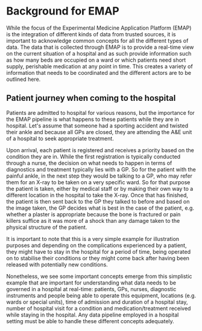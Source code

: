 # Background for EMAP

While the focus of the Experimental Medicine Application Platform (EMAP) is the integration of different kinds of data
from trusted sources, it is important to acknowledge common concepts for all the different types of data. The data that
is collected through EMAP is to provide a real-time view on the current situation of a hospital and as such provide 
information such as how many beds are occupied on a ward or which patients need short supply, perishable medication at 
any point in time. This creates a variety of information that needs to be coordinated and the different actors are to be
outlined here.


## Patient journey when coming to the hospital

Patients are admitted to hospital for various reasons, but the importance for the EMAP pipeline is what happens to these
patients while they are in hospital. Let's assume that someone had a sporting accident and twisted their ankle and 
because all GPs are closed, they are attending the A&E unit of a hospital to seek appropriate treatment. 

Upon arrival, each patient is registered and receives a priority based on the condition they are in. While the first 
registration is typically conducted through a nurse, the decision on what needs to happen in terms of diagnostics and 
treatment typically lies with a GP. So for the patient with the painful ankle, in the next step they would be talking to
a GP, who may refer them for an X-ray to be taken on a very specific ward. So for that purpose the patient is taken, 
either by medical staff or by making their own way to a different location in the hospital to take the X-ray. Once that
has finished, the patient is then sent back to the GP they talked to before and based on the image taken, the GP 
decides what is best in the case of the patient, e.g. whether a plaster is appropriate because the bone is fractured or
pain killers suffice as it was more of a shock than any damage taken to the physical structure of the patient. 

It is important to note that this is a very simple example for illustration purposes and depending on the complications
experienced by a patient, they might have to stay in the hospital for a period of time, being operated on to stabilise 
their conditions or they might come back after having been released with potentially new conditions. 

Nonetheless, we see some important concepts emerge from this simplistic example that are important for understanding 
what data needs to be governed in a hospital at real-time: patients, GPs, nurses, diagnostic instruments and people 
being able to operate this equipment, locations (e.g. wards or special units), time of admission and duration of a 
hospital stay, number of hospital visit for a condition and medication/treatment received while staying in the hospital.
Any data pipeline employed in a hospital setting must be able to handle these different concepts adequately.


